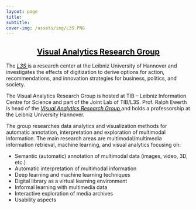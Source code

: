 ```yaml
---
layout: page
title:
subtitle: 
cover-img: /assets/img/L3S.PNG
---
```

<center><a href="http://www.l3s.de/en" style="color:black"><h2> Visual Analytics Research Group </h2></a>
</center>

The <a href="http://www.l3s.de/en" style="color:black"><i> L3S </i></a> is a research center at the Leibniz University of Hannover and investigates the effects of digitization to derive options for action, recommendations, and innovation strategies for business, politics, and society.

The Visual Analytics Research Group is hosted at TIB – Leibniz Information Centre for Science and part of the Joint Lab of TIB/L3S. Prof. Ralph Ewerth is head of the <a href="https://www.tib.eu/en/research-development/research-groups-and-labs/visual-analytics" style="color:black"><i>Visual Analytics Research Group </i></a>and holds a professorship at the Leibniz University Hannover.

The group researches data analytics and visualization methods for automatic annotation, interpretation and exploration of multimodal information. The main research areas are multimodal/multimedia information retrieval, machine learning, and visual analytics focusing on:

- Semantic (automatic) annotation of multimodal data (images, video, 3D, etc.)
- Automatic interpretation of multimodal information
- Deep learning and machine learning techniques
- Digital library as a virtual learning environment
- Informal learning with multimedia data
- Interactive exploration of media archives
- Usability aspects



